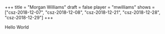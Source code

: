 +++
title = "Morgan Williams"
draft = false
player = "mwilliams"
shows = ["csz-2018-12-07", "csz-2018-12-08", "csz-2018-12-21", "csz-2018-12-28", "csz-2018-12-29"]
+++

Hello World
